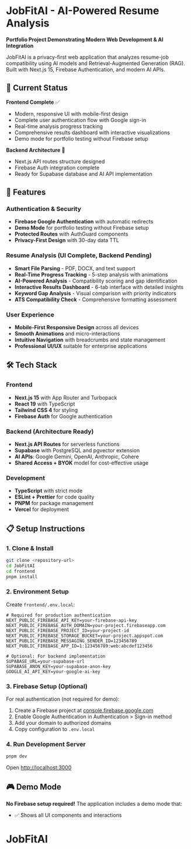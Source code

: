 # JobFitAI - AI-Powered Resume Analysis

**Portfolio Project Demonstrating Modern Web Development & AI Integration**

JobFitAI is a privacy-first web application that analyzes resume-job compatibility using AI models and Retrieval-Augmented Generation (RAG). Built with Next.js 15, Firebase Authentication, and modern AI APIs.

## 🚀 Current Status

**Frontend Complete** ✅

- Modern, responsive UI with mobile-first design
- Complete user authentication flow with Google sign-in
- Real-time analysis progress tracking
- Comprehensive results dashboard with interactive visualizations
- Demo mode for portfolio testing without Firebase setup

**Backend Architecture** 🚧

- Next.js API routes structure designed
- Firebase Auth integration complete
- Ready for Supabase database and AI API implementation

## 🎯 Features

### Authentication & Security

- **Firebase Google Authentication** with automatic redirects
- **Demo Mode** for portfolio testing without Firebase setup
- **Protected Routes** with AuthGuard components
- **Privacy-First Design** with 30-day data TTL

### Resume Analysis (UI Complete, Backend Pending)

- **Smart File Parsing** - PDF, DOCX, and text support
- **Real-Time Progress Tracking** - 5-step analysis with animations
- **AI-Powered Analysis** - Compatibility scoring and gap identification
- **Interactive Results Dashboard** - 6-tab interface with detailed insights
- **Keyword Gap Analysis** - Visual comparison with priority indicators
- **ATS Compatibility Check** - Comprehensive formatting assessment

### User Experience

- **Mobile-First Responsive Design** across all devices
- **Smooth Animations** and micro-interactions
- **Intuitive Navigation** with breadcrumbs and state management
- **Professional UI/UX** suitable for enterprise applications

## 🛠 Tech Stack

### Frontend

- **Next.js 15** with App Router and Turbopack
- **React 19** with TypeScript
- **Tailwind CSS 4** for styling
- **Firebase Auth** for Google authentication

### Backend (Architecture Ready)

- **Next.js API Routes** for serverless functions
- **Supabase** with PostgreSQL and pgvector extension
- **AI APIs**: Google Gemini, OpenAI, Anthropic, Cohere
- **Shared Access + BYOK** model for cost-effective usage

### Development

- **TypeScript** with strict mode
- **ESLint + Prettier** for code quality
- **PNPM** for package management
- **Vercel** for deployment

## 📋 Setup Instructions

### 1. Clone & Install

```bash
git clone <repository-url>
cd JobFitAI
cd frontend
pnpm install
```

### 2. Environment Setup

Create `frontend/.env.local`:

```env
# Required for production authentication
NEXT_PUBLIC_FIREBASE_API_KEY=your-firebase-api-key
NEXT_PUBLIC_FIREBASE_AUTH_DOMAIN=your-project.firebaseapp.com
NEXT_PUBLIC_FIREBASE_PROJECT_ID=your-project-id
NEXT_PUBLIC_FIREBASE_STORAGE_BUCKET=your-project.appspot.com
NEXT_PUBLIC_FIREBASE_MESSAGING_SENDER_ID=123456789
NEXT_PUBLIC_FIREBASE_APP_ID=1:123456789:web:abcdef123456

# Optional: For backend implementation
SUPABASE_URL=your-supabase-url
SUPABASE_ANON_KEY=your-supabase-anon-key
GOOGLE_AI_API_KEY=your-google-ai-key
```

### 3. Firebase Setup (Optional)

For real authentication (not required for demo):

1. Create a Firebase project at [console.firebase.google.com](https://console.firebase.google.com)
2. Enable Google Authentication in Authentication > Sign-in method
3. Add your domain to authorized domains
4. Copy configuration to `.env.local`

### 4. Run Development Server

```bash
pnpm dev
```

Open [http://localhost:3000](http://localhost:3000)

## 🎮 Demo Mode

**No Firebase setup required!** The application includes a demo mode that:

- ✅ Shows all UI components and interactions

# JobFitAI
